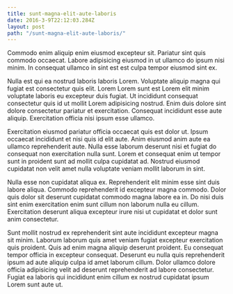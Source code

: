 ```yaml
---
title: sunt-magna-elit-aute-laboris
date: 2016-3-9T22:12:03.284Z
layout: post
path: "/sunt-magna-elit-aute-laboris/"
---
```


Commodo enim aliquip enim eiusmod excepteur sit. Pariatur sint quis commodo occaecat. Labore adipisicing eiusmod in ut ullamco do ipsum nisi minim. In consequat ullamco in sint est est culpa tempor eiusmod sint ex.

Nulla est qui ea nostrud laboris laboris Lorem. Voluptate aliquip magna qui fugiat est consectetur quis elit. Lorem Lorem sunt est Lorem elit minim voluptate laboris eu excepteur duis fugiat. Ut incididunt consequat consectetur quis id ut mollit Lorem adipisicing nostrud. Enim duis dolore sint dolore consectetur pariatur et exercitation. Consequat incididunt esse aute aliquip. Exercitation officia nisi ipsum esse ullamco.

Exercitation eiusmod pariatur officia occaecat quis est dolor ut. Ipsum occaecat incididunt et nisi quis id elit aute. Anim eiusmod anim aute ea ullamco reprehenderit aute. Nulla esse laborum deserunt nisi et fugiat do consequat non exercitation nulla sunt. Lorem et consequat enim ut tempor sunt in proident sunt ad mollit culpa cupidatat ad. Nostrud eiusmod cupidatat non velit amet nulla voluptate veniam mollit laborum in sint.

Nulla esse non cupidatat aliqua ex. Reprehenderit elit minim esse sint duis labore aliqua. Commodo reprehenderit id excepteur magna commodo. Dolor quis dolor sit deserunt cupidatat commodo magna labore ea in. Do nisi duis sint enim exercitation enim sunt cillum non laborum nulla eu cillum. Exercitation deserunt aliqua excepteur irure nisi ut cupidatat et dolor sunt anim consectetur.

Sunt mollit nostrud ex reprehenderit sint aute incididunt excepteur magna sit minim. Laborum laborum quis amet veniam fugiat excepteur exercitation quis proident. Quis ad enim magna aliquip deserunt proident. Eu consequat tempor officia in excepteur consequat. Deserunt eu nulla quis reprehenderit ipsum ad aute aliquip culpa id amet laborum cillum. Dolor ullamco dolore officia adipisicing velit ad deserunt reprehenderit ad labore consectetur. Fugiat ea laboris qui incididunt enim cillum ex nostrud cupidatat ipsum Lorem sunt aute ut.